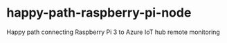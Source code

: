 # happy-path-raspberry-pi-node
Happy path connecting Raspberry Pi 3 to Azure IoT hub remote monitoring
